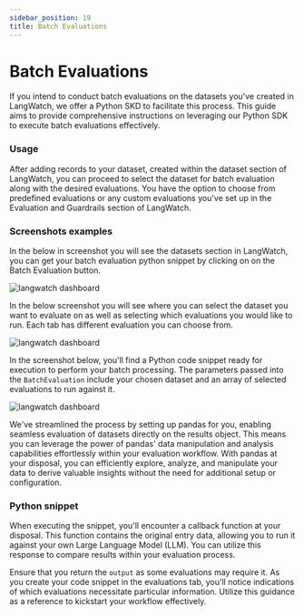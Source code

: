 ```yaml
---
sidebar_position: 19
title: Batch Evaluations
---
```


# Batch Evaluations

If you intend to conduct batch evaluations on the datasets you've created in LangWatch, we offer a Python SKD to facilitate this process. This guide aims to provide comprehensive instructions on leveraging our Python SDK to execute batch evaluations effectively.

### Usage

After adding records to your dataset, created within the dataset section of LangWatch, you can proceed to select the dataset for batch evaluation along with the desired evaluations. You have the option to choose from predefined evaluations or any custom evaluations you've set up in the Evaluation and Guardrails section of LangWatch.

### Screenshots examples

In the below in screenshot you will see the datasets section in LangWatch, you can get your batch evaluation python snippet by clicking on on the Batch Evaluation button.

![langwatch dashboard](@site/static/img/screenshot-datasets-page.png)

In the below screenshot you will see where you can select the dataset you want to evaluate on as well as selecting which evaluations you would like to run. Each tab has different evaluation you can choose from.

![langwatch dashboard](@site/static/img/screenshot-batch-evaluation-drawer.png)

In the screenshot below, you'll find a Python code snippet ready for execution to perform your batch processing. The parameters passed into the `BatchEvaluation` include your chosen dataset and an array of selected evaluations to run against it.

![langwatch dashboard](@site/static/img/screenshot-batch-evaluation-python.png)

We've streamlined the process by setting up pandas for you, enabling seamless evaluation of datasets directly on the results object. This means you can leverage the power of pandas' data manipulation and analysis capabilities effortlessly within your evaluation workflow. With pandas at your disposal, you can efficiently explore, analyze, and manipulate your data to derive valuable insights without the need for additional setup or configuration.

### Python snippet

When executing the snippet, you'll encounter a callback function at your disposal. This function contains the original entry data, allowing you to run it against your own Large Language Model (LLM). You can utilize this response to compare results within your evaluation process.

Ensure that you return the `output` as some evaluations may require it. As you create your code snippet in the evaluations tab, you'll notice indications of which evaluations necessitate particular information. Utilize this guidance as a reference to kickstart your workflow effectively.
